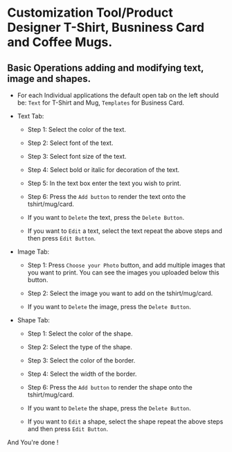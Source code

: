 # Customization Tool/Product Designer T-Shirt, Busniness Card and Coffee Mugs.

## Basic Operations adding and modifying text, image and shapes. 
- For each Individual applications the default open tab on the left should be:
	`Text` for T-Shirt and Mug, `Templates` for Business Card.

- Text Tab:
    - Step 1: Select the color of the text.
    - Step 2: Select font of the text.
    - Step 3: Select font size of the text.
    - Step 4: Select bold or italic for decoration of the text.
    - Step 5: In the text box enter the text you wish to print.
    - Step 6: Press the `Add button` to render the text onto the tshirt/mug/card.

    - If you want to `Delete` the text, press the `Delete Button`.
    - If you want to `Edit` a text, select the text repeat the above steps and then press `Edit Button`.

- Image Tab:
    - Step 1: Press `Choose your Photo` button, and add multiple images that you want to print. You can see the images you uploaded below this button.
    - Step 2: Select the image you want to add on the tshirt/mug/card.
    
    - If you want to `Delete` the image, press the `Delete Button`.

- Shape Tab:
    - Step 1: Select the color of the shape.
    - Step 2: Select the type of the shape.
    - Step 3: Select the color of the border.
    - Step 4: Select the width of the border.
    - Step 6: Press the `Add button` to render the shape onto the tshirt/mug/card.

    - If you want to `Delete` the shape, press the `Delete Button`.
    - If you want to `Edit` a shape, select the shape repeat the above steps and then press `Edit Button`.

And You're done !
